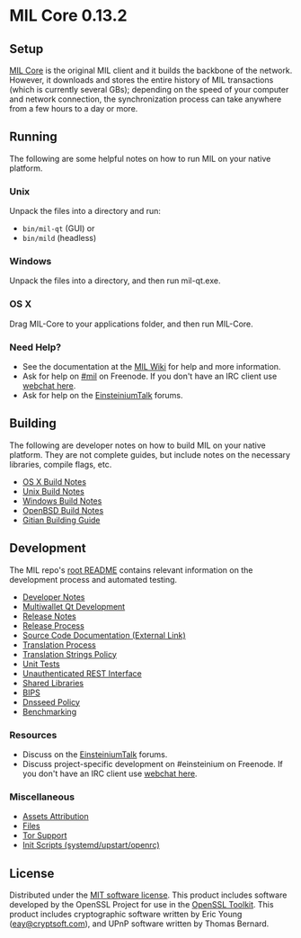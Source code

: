 MIL Core 0.13.2
=====================

Setup
---------------------
[MIL Core](http://einsteinium.org/en/download) is the original MIL client and it builds the backbone of the network. However, it downloads and stores the entire history of MIL transactions (which is currently several GBs); depending on the speed of your computer and network connection, the synchronization process can take anywhere from a few hours to a day or more.

Running
---------------------
The following are some helpful notes on how to run MIL on your native platform.

### Unix

Unpack the files into a directory and run:

- `bin/mil-qt` (GUI) or
- `bin/mild` (headless)

### Windows

Unpack the files into a directory, and then run mil-qt.exe.

### OS X

Drag MIL-Core to your applications folder, and then run MIL-Core.

### Need Help?

* See the documentation at the [MIL Wiki](https://einsteinium.info/)
for help and more information.
* Ask for help on [#mil](http://webchat.freenode.net?channels=einsteinium) on Freenode. If you don't have an IRC client use [webchat here](http://webchat.freenode.net?channels=einsteinium).
* Ask for help on the [EinsteiniumTalk](https://einsteiniumtalk.io/) forums.

Building
---------------------
The following are developer notes on how to build MIL on your native platform. They are not complete guides, but include notes on the necessary libraries, compile flags, etc.

- [OS X Build Notes](build-osx.md)
- [Unix Build Notes](build-unix.md)
- [Windows Build Notes](build-windows.md)
- [OpenBSD Build Notes](build-openbsd.md)
- [Gitian Building Guide](gitian-building.md)

Development
---------------------
The MIL repo's [root README](/README.md) contains relevant information on the development process and automated testing.

- [Developer Notes](developer-notes.md)
- [Multiwallet Qt Development](multiwallet-qt.md)
- [Release Notes](release-notes.md)
- [Release Process](release-process.md)
- [Source Code Documentation (External Link)](https://dev.visucore.com/bitcoin/doxygen/)
- [Translation Process](translation_process.md)
- [Translation Strings Policy](translation_strings_policy.md)
- [Unit Tests](unit-tests.md)
- [Unauthenticated REST Interface](REST-interface.md)
- [Shared Libraries](shared-libraries.md)
- [BIPS](bips.md)
- [Dnsseed Policy](dnsseed-policy.md)
- [Benchmarking](benchmarking.md)

### Resources
* Discuss on the [EinsteiniumTalk](https://einsteiniumtalk.io/) forums.
* Discuss project-specific development on #einsteinium on Freenode. If you don't have an IRC client use [webchat here](http://webchat.freenode.net/?channels=einsteinium).

### Miscellaneous
- [Assets Attribution](assets-attribution.md)
- [Files](files.md)
- [Tor Support](tor.md)
- [Init Scripts (systemd/upstart/openrc)](init.md)

License
---------------------
Distributed under the [MIT software license](http://www.opensource.org/licenses/mit-license.php).
This product includes software developed by the OpenSSL Project for use in the [OpenSSL Toolkit](https://www.openssl.org/). This product includes
cryptographic software written by Eric Young ([eay@cryptsoft.com](mailto:eay@cryptsoft.com)), and UPnP software written by Thomas Bernard.
